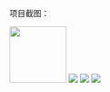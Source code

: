 项目截图：

<div>
  <img style="width:100px" src="http://cppics.b0.upaiyun.com/xiaochengxu/1.png"/>
  <img src="http://cppics.b0.upaiyun.com/xiaochengxu/1.png"/>
  <img src="http://cppics.b0.upaiyun.com/xiaochengxu/1.png"/>
  <img src="http://cppics.b0.upaiyun.com/xiaochengxu/1.png"/>
</div>
